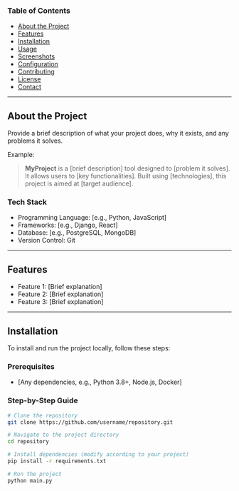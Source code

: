 ### **Table of Contents**
- [About the Project](#about-the-project)
- [Features](#features)
- [Installation](#installation)
- [Usage](#usage)
- [Screenshots](#screenshots)
- [Configuration](#configuration)
- [Contributing](#contributing)
- [License](#license)
- [Contact](#contact)

---

## **About the Project**
Provide a brief description of what your project does, why it exists, and any problems it solves.

Example:
> **MyProject** is a [brief description] tool designed to [problem it solves]. It allows users to [key functionalities]. Built using [technologies], this project is aimed at [target audience]. 

### **Tech Stack**
- Programming Language: [e.g., Python, JavaScript]
- Frameworks: [e.g., Django, React]
- Database: [e.g., PostgreSQL, MongoDB]
- Version Control: Git

---

## **Features**
- Feature 1: [Brief explanation]
- Feature 2: [Brief explanation]
- Feature 3: [Brief explanation]

---

## **Installation**
To install and run the project locally, follow these steps:

### **Prerequisites**
- [Any dependencies, e.g., Python 3.8+, Node.js, Docker]

### **Step-by-Step Guide**
```bash
# Clone the repository
git clone https://github.com/username/repository.git

# Navigate to the project directory
cd repository

# Install dependencies (modify according to your project)
pip install -r requirements.txt

# Run the project
python main.py
